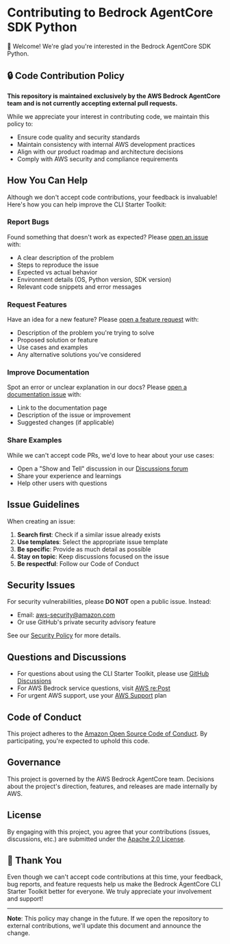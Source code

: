 # Contributing to Bedrock AgentCore SDK Python

👋 Welcome! We're glad you're interested in the Bedrock AgentCore SDK Python.

## 🔒 Code Contribution Policy

**This repository is maintained exclusively by the AWS Bedrock AgentCore team and is not currently accepting external pull requests.**

While we appreciate your interest in contributing code, we maintain this policy to:
- Ensure code quality and security standards
- Maintain consistency with internal AWS development practices
- Align with our product roadmap and architecture decisions
- Comply with AWS security and compliance requirements

## How You Can Help

Although we don't accept code contributions, your feedback is invaluable! Here's how you can help improve the CLI Starter Toolkit:

### Report Bugs
Found something that doesn't work as expected? Please [open an issue](https://github.com/aws/bedrock-agentcore-sdk-python/issues/new?template=bug_report.md) with:
- A clear description of the problem
- Steps to reproduce the issue
- Expected vs actual behavior
- Environment details (OS, Python version, SDK version)
- Relevant code snippets and error messages

### Request Features
Have an idea for a new feature? Please [open a feature request](https://github.com/aws/bedrock-agentcore-sdk-python/issues/new?template=feature_request.md) with:
- Description of the problem you're trying to solve
- Proposed solution or feature
- Use cases and examples
- Any alternative solutions you've considered

### Improve Documentation
Spot an error or unclear explanation in our docs? Please [open a documentation issue](https://github.com/aws/bedrock-agentcore-sdk-python/issues/new?template=documentation.md) with:
- Link to the documentation page
- Description of the issue or improvement
- Suggested changes (if applicable)

### Share Examples
While we can't accept code PRs, we'd love to hear about your use cases:
- Open a "Show and Tell" discussion in our [Discussions forum](https://github.com/aws/bedrock-agentcore-sdk-python/discussions)
- Share your experience and learnings
- Help other users with questions

## Issue Guidelines

When creating an issue:

1. **Search first**: Check if a similar issue already exists
2. **Use templates**: Select the appropriate issue template
3. **Be specific**: Provide as much detail as possible
4. **Stay on topic**: Keep discussions focused on the issue
5. **Be respectful**: Follow our Code of Conduct

## Security Issues

For security vulnerabilities, please **DO NOT** open a public issue. Instead:
- Email: aws-security@amazon.com
- Or use GitHub's private security advisory feature

See our [Security Policy](SECURITY.md) for more details.

## Questions and Discussions

- For questions about using the CLI Starter Toolkit, please use [GitHub Discussions](https://github.com/aws/bedrock-agentcore-sdk-python/discussions)
- For AWS Bedrock service questions, visit [AWS re:Post](https://repost.aws/)
- For urgent AWS support, use your [AWS Support](https://aws.amazon.com/support/) plan

## Code of Conduct

This project adheres to the [Amazon Open Source Code of Conduct](https://aws.github.io/code-of-conduct). By participating, you're expected to uphold this code.

## Governance

This project is governed by the AWS Bedrock AgentCore team. Decisions about the project's direction, features, and releases are made internally by AWS.

## License

By engaging with this project, you agree that your contributions (issues, discussions, etc.) are submitted under the [Apache 2.0 License](LICENSE).

## 🙏 Thank You

Even though we can't accept code contributions at this time, your feedback, bug reports, and feature requests help us make the Bedrock AgentCore CLI Starter Toolkit better for everyone. We truly appreciate your involvement and support!

---

**Note**: This policy may change in the future. If we open the repository to external contributions, we'll update this document and announce the change.
